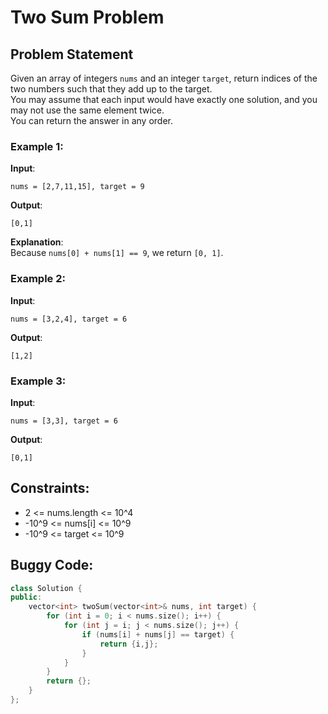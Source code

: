 
# Two Sum Problem

## Problem Statement

Given an array of integers `nums` and an integer `target`, return indices of the two numbers such that they add up to the target.  
You may assume that each input would have exactly one solution, and you may not use the same element twice.  
You can return the answer in any order.

### Example 1:

**Input**:  
```
nums = [2,7,11,15], target = 9
```  
**Output**:  
```
[0,1]
```  
**Explanation**:  
Because `nums[0] + nums[1] == 9`, we return `[0, 1]`.

### Example 2:

**Input**:  
```
nums = [3,2,4], target = 6
```  
**Output**:  
```
[1,2]
```  

### Example 3:

**Input**:  
```
nums = [3,3], target = 6
```  
**Output**:  
```
[0,1]
```

## Constraints:

- 2 <= nums.length <= 10^4
- -10^9 <= nums[i] <= 10^9
- -10^9 <= target <= 10^9

## Buggy Code:
```cpp
class Solution {
public:
    vector<int> twoSum(vector<int>& nums, int target) {
        for (int i = 0; i < nums.size(); i++) {
            for (int j = i; j < nums.size(); j++) {
                if (nums[i] + nums[j] == target) {
                    return {i,j};
                }
            }
        }
        return {};
    }
};
```


